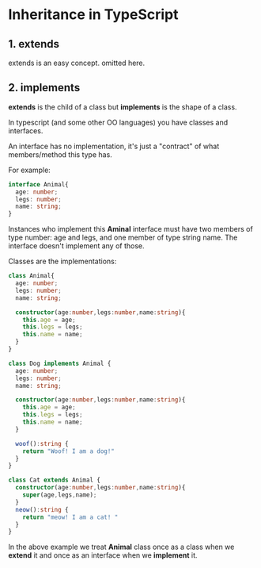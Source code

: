 # Inheritance in TypeScript

## 1. extends

extends is an easy concept. omitted here.

## 2. implements

**extends** is the child of a class but **implements** is the shape of a class.

In typescript (and some other OO languages) you have classes and interfaces.

An interface has no implementation, it's just a "contract" of what members/method this type has.

For example:

```TypeScript
interface Animal{
  age: number;
  legs: number;
  name: string;
}
```

Instances who implement this **Aminal** interface must have two members of type number: age and legs, and one member of type string name.
The interface doesn't implement any of those.

Classes are the implementations:

```TypeScript
class Animal{
  age: number;
  legs: number;
  name: string;

  constructor(age:number,legs:number,name:string){
    this.age = age;
    this.legs = legs;
    this.name = name;
  }
}

class Dog implements Animal {
  age: number;
  legs: number;
  name: string;

  constructor(age:number,legs:number,name:string){
    this.age = age;
    this.legs = legs;
    this.name = name;
  }

  woof():string {
    return "Woof! I am a dog!"
  }
}

class Cat extends Animal {
  constructor(age:number,legs:number,name:string){
    super(age,legs,name);
  }
  neow():string {
    return "meow! I am a cat! "
  }
}
```

In the above example we treat **Animal** class once as a class when we **extend** it and once as an interface when we **implement** it.
